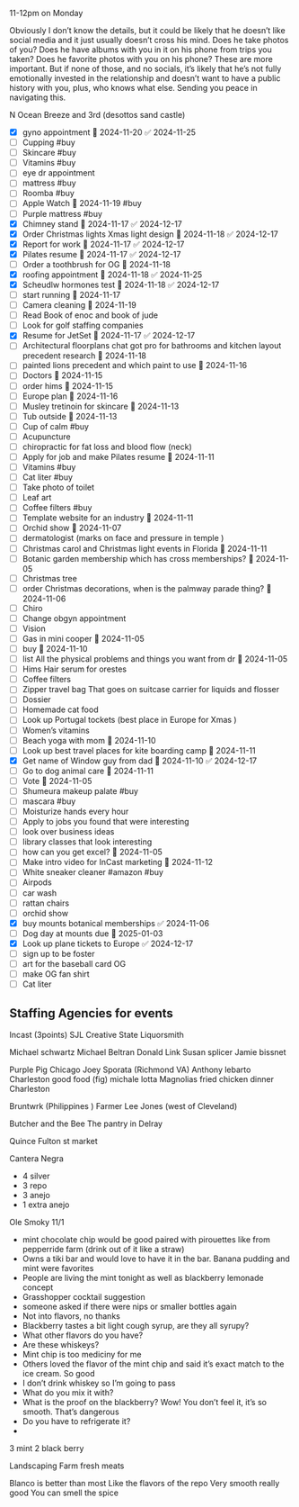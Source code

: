 
11-12pm on Monday 


Obviously I don’t know the details, but it could be likely that he doesn’t like social media and it just usually doesn’t cross his mind. Does he take photos of you? Does he have albums with you in it on his phone from trips you taken? Does he favorite photos with you on his phone? These are more important. But if none of those, and no socials, it’s likely that he’s not fully emotionally invested in the relationship and doesn’t want to have a public history with you, plus, who knows what else. Sending you peace in navigating this.

N Ocean Breeze and 3rd (desottos sand castle)

- [x] gyno appointment 📅 2024-11-20 ✅ 2024-11-25
- [ ] Cupping #buy 
- [ ] Skincare #buy 
- [ ] Vitamins #buy 
- [ ] eye dr appointment 
- [ ] mattress #buy 
- [ ] Roomba #buy 
- [ ] Apple Watch 📅 2024-11-19 #buy 
- [ ] Purple mattress #buy 
- [x] Chimney stand 📅 2024-11-17 ✅ 2024-12-17
- [x] Order Christmas lights Xmas light design 📅 2024-11-18 ✅ 2024-12-17
- [x] Report for work 📅 2024-11-17 ✅ 2024-12-17
- [x] Pilates resume 📅 2024-11-17 ✅ 2024-12-17
- [ ] Order a toothbrush for OG 📅 2024-11-18 
- [x] roofing appointment 📅 2024-11-18 ✅ 2024-11-25
- [x] Scheudlw hormones test 📅 2024-11-18 ✅ 2024-12-17
- [ ] start running 📅 2024-11-17 
- [ ] Camera cleaning 📅 2024-11-19 
- [ ] Read Book of enoc and book of jude 
- [ ] Look for golf staffing companies
- [x] Resume for JetSet 📅 2024-11-17 ✅ 2024-12-17
- [ ] Architectural floorplans chat got pro for bathrooms and kitchen layout precedent research 📅 2024-11-18 
- [ ] painted lions precedent and which paint to use 📅 2024-11-16 
- [ ] Doctors 📅 2024-11-15 
- [ ] order hims 📅 2024-11-15 
- [ ] Europe plan 📅 2024-11-16 
- [ ] Musley tretinoin for skincare 📅 2024-11-13
- [ ] Tub outside 📅 2024-11-13 
- [ ] Cup of calm #buy 
- [ ] Acupuncture 
- [ ] chiropractic for fat loss and blood flow (neck)
- [ ] Apply for job and make Pilates resume 📅 2024-11-11 
- [ ] Vitamins #buy 
- [ ] Cat liter #buy
- [ ] Take photo of toilet 
- [ ] Leaf art 
- [ ] Coffee filters #buy 
- [ ] Template website for an industry 📅 2024-11-11 
- [ ] Orchid show 📅 2024-11-07
- [ ] dermatologist (marks on face and pressure in temple )
- [ ] Christmas carol and Christmas light events in Florida 📅 2024-11-11 
- [ ] Botanic garden membership which has cross memberships? 📅 2024-11-05 
- [ ] Christmas tree 
- [ ] order Christmas decorations, when is the palmway parade thing? 📅 2024-11-06
- [ ] Chiro 
- [ ] Change obgyn appointment
- [ ] Vision
- [ ] Gas in mini cooper 📅 2024-11-05 
- [ ] buy 📅 2024-11-10 
- [ ] list All the physical problems and things you want from dr 📅 2024-11-05 
- [ ] Hims Hair serum for orestes 
- [ ] Coffee filters
- [ ] Zipper travel bag That goes on suitcase carrier for liquids and flosser 
- [ ] Dossier
- [ ] Homemade cat food
- [ ] Look up Portugal tockets (best place in Europe for Xmas )
- [ ] Women’s vitamins 
- [ ] Beach yoga with mom 📅 2024-11-10 
- [ ] Look up best travel places for kite boarding camp 📅 2024-11-11 
- [x] Get name of Window guy from dad 📅 2024-11-10 ✅ 2024-12-17
- [ ] Go to dog animal care 📅 2024-11-11 
- [ ] Vote 📅 2024-11-05 
- [ ] Shumeura makeup palate #buy
- [ ] mascara #buy 
- [ ] Moisturize hands every hour
- [ ] Apply to jobs you found that were interesting
- [ ] look over business ideas 
- [ ] library classes that look interesting 
- [ ] how can you get excel? 📅 2024-11-05 
- [ ] Make intro video for InCast marketing 📅 2024-11-12
- [ ] White sneaker cleaner #amazon #buy 
- [ ] Airpods
- [ ] car wash
- [ ] rattan chairs
- [ ] orchid show
- [x] buy mounts botanical memberships ✅ 2024-11-06
- [ ] Dog day at mounts due 📅 2025-01-03 
- [x] Look up plane tickets to Europe ✅ 2024-12-17
- [ ] sign up to be foster
- [ ] art for the baseball card OG
- [ ] make OG fan shirt
- [ ] Cat liter

## Staffing Agencies for events
Incast (3points)
SJL
Creative State
Liquorsmith

Michael schwartz 
Michael Beltran 
Donald Link 
Susan splicer 
Jamie bissnet

Purple Pig Chicago 
Joey Sporata (Richmond VA)
Anthony lebarto 
Charleston good food (fig) michale lotta 
Magnolias fried chicken dinner Charleston 

Bruntwrk (Philippines )
Farmer Lee Jones (west of Cleveland)

Butcher and the Bee
The pantry in Delray 

Quince
Fulton st market 

Cantera Negra
- 4 silver
- 3 repo
- 3 anejo
- 1 extra anejo

Ole Smoky  11/1
- mint chocolate chip would be good paired with pirouettes like from pepperride farm (drink out of it like a straw)
- Owns a  tiki bar and would love to have it in the bar. Banana pudding and mint were favorites
- People are living the mint tonight as well as blackberry lemonade concept
- Grasshopper cocktail suggestion
- someone asked if there were nips or smaller bottles again 
- Not into flavors, no thanks
- Blackberry tastes a bit light cough syrup, are they all syrupy?
- What other flavors do you have?
- Are these whiskeys?
- Mint chip is too mediciny for me
- Others loved the flavor of the mint chip and said it’s exact match to the ice cream. So good 
- I don’t drink whiskey so I’m going to pass
- What do you mix it with?
- What is the proof on the blackberry? Wow! You don’t feel it, it’s so smooth. That’s dangerous
- Do you have to refrigerate it?
- 
3 mint
2 black berry 


Landscaping 
Farm fresh meats 

Blanco is better than most
Like the flavors of the repo
Very smooth really good
You can smell the spice 
